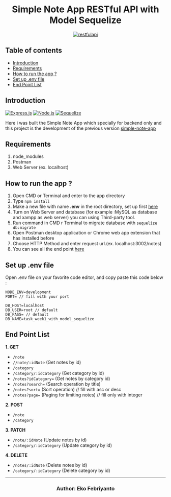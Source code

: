 <h1 align="center">Simple Note App RESTful API with Model Sequelize</h1>

<p align="center">
  <a href="https://nodejs.org/">
    <img alt="restfulapi" title="Restful API" src="https://user-images.githubusercontent.com/50242300/61191604-9c7a8c80-a6d6-11e9-9f16-96d2a1664ec0.png">
  </a>
</p>

## Table of contents
* [Introduction](#introduction)
* [Requirements](#requirements)
* [How to run the app ?](#how-to-run-the-app-)
* [Set up .env file](#set-up-env-file)
* [End Point List](#end-point-list)

## Introduction
[![Express.js](https://img.shields.io/badge/Express.js-4.x-orange.svg?style=rounded-square)](https://expressjs.com/en/starter/installing.html)
[![Node.js](https://img.shields.io/badge/Node.js-v.10.16-green.svg?style=rounded-square)](https://nodejs.org/)
[![Sequelize](https://img.shields.io/badge/Sequelize-v.5-blue.svg?style=rounded-square)](https://http://docs.sequelizejs.com/)

Here i was built the Simple Note App which specially for backend only and this project is the development of the previous version  [simple-note-app](https://github.com/Ekofebri9/simple-note-app.git)

## Requirements
1. node_modules
2. Postman
3. Web Server (ex. localhost)

## How to run the app ?
1. Open CMD or Terminal and enter to the app directory
2. Type `npm install`
3. Make a new file with name **.env** in the root directory, set up first [here](#set-up-env-file)
4. Turn on Web Server and database (for example :MySQL as database and xampp as web server) you can using Third-party tool.
5. Run command in CMD r Terminal to migrate database with `sequelize db:migrate`
6. Open Postman desktop application or Chrome web app extension that has installed before
7. Choose HTTP Method and enter request url.(ex. localhost:3002/notes)
8. You can see all the end point [here](#end-point-list)

## Set up .env file
Open .env file on your favorite code editor, and copy paste this code below :
```
NODE_ENV=development
PORT= // fill with your port

DB_HOST=localhost
DB_USER=root // default
DB_PASS= // default
DB_NAME=task_week1_with_model_sequelize
```

## End Point List
**1. GET**
* `/note`
* `//note/:idNote` (Get notes by id)
* `/category`
* `/category/:idCategory` (Get category by id)
* `/notes?idCategory=` (Get notes by category id)
* `/notes?search=` (Search operation by title)
* `/notes?sort=` (Sort operation) // fill with asc or desc
* `/notes?page=` (Paging for limiting notes) // fill only with integer

**2. POST**
* `/note`
* `/category`

**3. PATCH**
* `/note/:idNote` (Update notes by id)
* `/category/:idCategory` (Update category by id)

**4. DELETE**
* `/notes/:idNote` (Delete notes by id)
* `/category/:idCategory` (Delete category by id)

<hr>

<h3 align="center">Author: Eko Febriyanto</h3>
